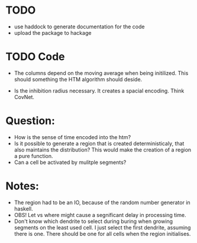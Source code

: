 # TODO
- use haddock to generate documentation for the code
- upload the package to hackage 

# TODO Code
- The columns depend on the moving average when being initilized. This should something the HTM algorithm should deside.

- Is the inhibition radius necessary. It creates a spacial encoding. Think CovNet.

# Question: 
- How is the sense of time encoded into the htm?
- Is it possible to generate a region that is created deterministicaly, that also maintains the distribution? This would make the creation of a region a pure function.
- Can a cell be activated by mulitple segments?

# Notes:
- The region had to be an IO, because of the random number generator in haskell.
- OBS! Let vs where might cause a segnificant delay in processing time.
- Don't know which dendrite to select during buring when growing segments on the least used cell. I just select the first dendrite, assuming there is one. There should be one for all cells when the region initialises.